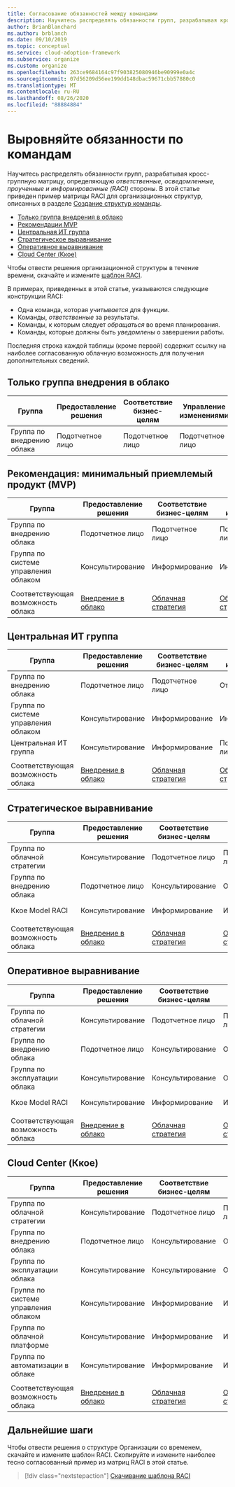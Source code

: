 ```yaml
---
title: Согласование обязанностей между командами
description: Научитесь распределять обязанности групп, разрабатывая кросс-группную матрицу, определяющую ответственные, осведомленные, проученные и информированные (RACI) стороны.
author: BrianBlanchard
ms.author: brblanch
ms.date: 09/10/2019
ms.topic: conceptual
ms.service: cloud-adoption-framework
ms.subservice: organize
ms.custom: organize
ms.openlocfilehash: 263ce9684164c97f903825080946be90999e0a4c
ms.sourcegitcommit: 07d56209d56ee199dd148dbac59671cbb57880c0
ms.translationtype: MT
ms.contentlocale: ru-RU
ms.lasthandoff: 08/26/2020
ms.locfileid: "88884884"
---
```

# <a name="align-responsibilities-across-teams"></a>Выровняйте обязанности по командам

Научитесь распределять обязанности групп, разрабатывая кросс-группную матрицу, определяющую _ответственные, осведомленные, проученные и информированные (RACI)_ стороны. В этой статье приведен пример матрицы RACI для организационных структур, описанных в разделе [Создание структур команды](./organization-structures.md).

- [Только группа внедрения в облако](#cloud-adoption-team-only)
- [Рекомендации MVP](#best-practice-minimum-viable-product-mvp)
- [Центральная ИТ группа](#central-it-team)
- [Стратегическое выравнивание](#strategic-alignment)
- [Оперативное выравнивание](#operational-alignment)
- [Cloud Center (Ккое)](#cloud-center-of-excellence-ccoe)

Чтобы отвести решения организационной структуры в течение времени, скачайте и измените [шаблон RACI](https://raw.githubusercontent.com/microsoft/CloudAdoptionFramework/master/organize/raci-template.xlsx).

В примерах, приведенных в этой статье, указываются следующие конструкции RACI:

- Одна команда, которая _учитывается_ для функции.
- Команды, _ответственные_ за результаты.
- Команды, к которым следует _обращаться_ во время планирования.
- Команды, которые должны быть _уведомлены_ о завершении работы.

Последняя строка каждой таблицы (кроме первой) содержит ссылку на наиболее согласованную облачную возможность для получения дополнительных сведений.

## <a name="cloud-adoption-team-only"></a>Только группа внедрения в облако

| Группа | Предоставление решения | Соответствие бизнес-целям | Управление изменениями | Эксплуатация решения | Система управления  | Развитие платформы | Операции платформы | Автоматизация платформы |
| ------------------- | ----------------- | ------------------ | ----------------- | ------------------- | ----------- | ----------------- | ------------------- | ------------------- |
| Группа по внедрению облака | Подотчетное лицо       | Подотчетное лицо        | Подотчетное лицо       | Подотчетное лицо         | Подотчетное лицо | Подотчетное лицо       | Подотчетное лицо         | Подотчетное лицо         |

## <a name="best-practice-minimum-viable-product-mvp"></a>Рекомендация: минимальный приемлемый продукт (MVP)

| Группа | Предоставление решения                     | Соответствие бизнес-целям                    | Управление изменениями                     | Эксплуатация решения                       | Система управления                                                                        | Развитие платформы                                                             | Операции платформы                                                           | Автоматизация платформы                                                               |
| ------------------------ | ------------------------------------- | ------------------------------------- | ------------------------------------- | ----------------------------------------- | --------------------------------------------------------------------------------- | ----------------------------------------------------------------------------- | ----------------------------------------------------------------------------- | --------------------------------------------------------------------------------- |
| Группа по внедрению облака      | Подотчетное лицо                           | Подотчетное лицо                           | Подотчетное лицо                           | Подотчетное лицо                               | Консультирование                                                                         | Консультирование                                                                     | Консультирование                                                                     | Информирование                                                                          |
| Группа по системе управления облаком    | Консультирование                             | Информирование                              | Информирование                              | Информирование                                  | Подотчетное лицо                                                                       | Подотчетное лицо                                                                   | Подотчетное лицо                                                                   | Подотчетное лицо                                                                       |
|                          |                                       |                                       |                                       |                                           |                                                                                   |                                                                               |                                                                               |                                                                                   |
| Соответствующая возможность облака | [Внедрение в облако](./cloud-adoption.md) | [Облачная стратегия](./cloud-strategy.md) | [Облачная стратегия](./cloud-strategy.md) | [Операции в облаке](./cloud-operations.md) | [Ккое](./cloud-center-of-excellence.md) и [управление облаком](./cloud-governance.md) | [Ккое](./cloud-center-of-excellence.md)  -  [облачная платформа](./cloud-platform.md) | [Ккое](./cloud-center-of-excellence.md) и [облачная платформа](./cloud-platform.md) | [Ккое](./cloud-center-of-excellence.md) и [облачная Автоматизация](./cloud-automation.md) |

## <a name="central-it-team"></a>Центральная ИТ группа

| Группа | Предоставление решения                     | Соответствие бизнес-целям                    | Управление изменениями                     | Эксплуатация решения                       | Система управления                                | Развитие платформы             | Операции платформы           | Автоматизация платформы           |
| ------------------------ | ------------------------------------- | ------------------------------------- | ------------------------------------- | ----------------------------------------- | ----------------------------------------- | ----------------------------- | ----------------------------- | ----------------------------- |
| Группа по внедрению облака      | Подотчетное лицо                           | Подотчетное лицо                           | Ответственность                           | Ответственность                               | Информирование                                  | Информирование                      | Информирование                      | Информирование                      |
| Группа по системе управления облаком    | Консультирование                             | Информирование                              | Информирование                              | Информирование                                  | Подотчетное лицо                               | Консультирование                     | Ответственность                   | Информирование                      |
| Центральная ИТ группа               | Консультирование                             | Информирование                              | Подотчетное лицо                           | Подотчетное лицо                               | Ответственность                               | Подотчетное лицо                   | Подотчетное лицо                   | Подотчетное лицо                   |
|                          |                                       |                                       |                                       |                                           |                                           |                               |                               |                               |
| Соответствующая возможность облака | [Внедрение в облако](./cloud-adoption.md) | [Облачная стратегия](./cloud-strategy.md) | [Облачная стратегия](./cloud-strategy.md) | [Операции в облаке](./cloud-operations.md) | [Система управления облаком](./cloud-governance.md) | [Центральная ИТ группа](./central-it.md) | [Центральная ИТ группа](./central-it.md) | [Центральная ИТ группа](./central-it.md) |

## <a name="strategic-alignment"></a>Стратегическое выравнивание

| Группа | Предоставление решения                     | Соответствие бизнес-целям                    | Управление изменениями                     | Эксплуатация решения                       | Система управления                                                                        | Развитие платформы                                                             | Операции платформы                                                           | Автоматизация платформы                                                               |
| ------------------------ | ------------------------------------- | ------------------------------------- | ------------------------------------- | ----------------------------------------- | --------------------------------------------------------------------------------- | ----------------------------------------------------------------------------- | ----------------------------------------------------------------------------- | --------------------------------------------------------------------------------- |
| Группа по облачной стратегии      | Консультирование                             | Подотчетное лицо                           | Подотчетное лицо                           | Консультирование                                 | Консультирование                                                                         | Информирование                                                                      | Информирование                                                                      | Информирование                                                                          |
| Группа по внедрению облака      | Подотчетное лицо                           | Консультирование                             | Ответственность                           | Подотчетное лицо                               | Информирование                                                                          | Информирование                                                                      | Информирование                                                                      | Информирование                                                                          |
| Ккое Model RACI          | Консультирование                             | Информирование                              | Информирование                              | Информирование                                  | Подотчетное лицо                                                                       | Подотчетное лицо                                                                   | Подотчетное лицо                                                                   | Подотчетное лицо                                                                       |
|                          |                                       |                                       |                                       |                                           |                                                                                   |                                                                               |                                                                               |                                                                                   |
| Соответствующая возможность облака | [Внедрение в облако](./cloud-adoption.md) | [Облачная стратегия](./cloud-strategy.md) | [Облачная стратегия](./cloud-strategy.md) | [Операции в облаке](./cloud-operations.md) | [Ккое](./cloud-center-of-excellence.md) и [управление облаком](./cloud-governance.md) | [Ккое](./cloud-center-of-excellence.md) и [облачная платформа](./cloud-platform.md) | [Ккое](./cloud-center-of-excellence.md) и [облачная платформа](./cloud-platform.md) | [Ккое](./cloud-center-of-excellence.md) и [облачная Автоматизация](./cloud-automation.md) |

## <a name="operational-alignment"></a>Оперативное выравнивание

| Группа | Предоставление решения                     | Соответствие бизнес-целям                    | Управление изменениями                     | Эксплуатация решения                       | Система управления                                                                        | Развитие платформы                                                             | Операции платформы                                                           | Автоматизация платформы                                                               |
| ------------------------ | ------------------------------------- | ------------------------------------- | ------------------------------------- | ----------------------------------------- | --------------------------------------------------------------------------------- | ----------------------------------------------------------------------------- | ----------------------------------------------------------------------------- | --------------------------------------------------------------------------------- |
| Группа по облачной стратегии      | Консультирование                             | Подотчетное лицо                           | Подотчетное лицо                           | Консультирование                                 | Консультирование                                                                         | Информирование                                                                      | Информирование                                                                      | Информирование                                                                          |
| Группа по внедрению облака      | Подотчетное лицо                           | Консультирование                             | Ответственность                           | Консультирование                                 | Информирование                                                                          | Информирование                                                                      | Информирование                                                                      | Информирование                                                                          |
| Группа по эксплуатации облака    | Консультирование                             | Консультирование                             | Ответственность                           | Подотчетное лицо                               | Консультирование                                                                         | Информирование                                                                      | Подотчетное лицо                                                                   | Консультирование                                                                         |
| Ккое Model RACI          | Консультирование                             | Информирование                              | Информирование                              | Информирование                                  | Подотчетное лицо                                                                       | Подотчетное лицо                                                                   | Ответственность                                                                   | Подотчетное лицо                                                                       |
|                          |                                       |                                       |                                       |                                           |                                                                                   |                                                                               |                                                                               |                                                                                   |
| Соответствующая возможность облака | [Внедрение в облако](./cloud-adoption.md) | [Облачная стратегия](./cloud-strategy.md) | [Облачная стратегия](./cloud-strategy.md) | [Операции в облаке](./cloud-operations.md) | [Ккое](./cloud-center-of-excellence.md) и [управление облаком](./cloud-governance.md) | [Ккое](./cloud-center-of-excellence.md) и [облачная платформа](./cloud-platform.md) | [Ккое](./cloud-center-of-excellence.md) и [облачная платформа](./cloud-platform.md) | [Ккое](./cloud-center-of-excellence.md) и [облачная Автоматизация](./cloud-automation.md) |

## <a name="cloud-center-of-excellence-ccoe"></a>Cloud Center (Ккое)

| Группа | Предоставление решения                     | Соответствие бизнес-целям                    | Управление изменениями                     | Эксплуатация решения                       | Система управления                                                                        | Развитие платформы                                                             | Операции платформы                                                           | Автоматизация платформы                                                               |
| ------------------------ | ------------------------------------- | ------------------------------------- | ------------------------------------- | ----------------------------------------- | --------------------------------------------------------------------------------- | ----------------------------------------------------------------------------- | ----------------------------------------------------------------------------- | --------------------------------------------------------------------------------- |
| Группа по облачной стратегии      | Консультирование                             | Подотчетное лицо                           | Подотчетное лицо                           | Консультирование                                 | Консультирование                                                                         | Информирование                                                                      | Информирование                                                                      | Информирование                                                                          |
| Группа по внедрению облака      | Подотчетное лицо                           | Консультирование                             | Ответственность                           | Консультирование                                 | Информирование                                                                          | Информирование                                                                      | Информирование                                                                      | Информирование                                                                          |
| Группа по эксплуатации облака    | Консультирование                             | Консультирование                             | Ответственность                           | Подотчетное лицо                               | Консультирование                                                                         | Информирование                                                                      | Подотчетное лицо                                                                   | Консультирование                                                                         |
| Группа по системе управления облаком    | Консультирование                             | Информирование                              | Информирование                              | Консультирование                                 | Подотчетное лицо                                                                       | Консультирование                                                                     | Ответственность                                                                   | Информирование                                                                          |
| Группа по облачной платформе      | Консультирование                             | Информирование                              | Информирование                              | Консультирование                                 | Консультирование                                                                         | Подотчетное лицо                                                                   | Ответственность                                                                   | Ответственность                                                                       |
| Группа по автоматизации в облаке    | Консультирование                             | Информирование                              | Информирование                              | Информирование                                  | Консультирование                                                                         | Ответственность                                                                   | Ответственность                                                                   | Подотчетное лицо                                                                       |
|                          |                                       |                                       |                                       |                                           |                                                                                   |                                                                               |                                                                               |                                                                                   |
| Соответствующая возможность облака | [Внедрение в облако](./cloud-adoption.md) | [Облачная стратегия](./cloud-strategy.md) | [Облачная стратегия](./cloud-strategy.md) | [Операции в облаке](./cloud-operations.md) | [Ккое](./cloud-center-of-excellence.md) и [управление облаком](./cloud-governance.md) | [Ккое](./cloud-center-of-excellence.md) и [облачная платформа](./cloud-platform.md) | [Ккое](./cloud-center-of-excellence.md) и [облачная платформа](./cloud-platform.md) | [Ккое](./cloud-center-of-excellence.md) и [облачная Автоматизация](./cloud-automation.md) |

## <a name="next-steps"></a>Дальнейшие шаги

Чтобы отвести решения о структуре Организации со временем, скачайте и измените шаблон RACI. Скопируйте и измените наиболее тесно согласованный пример из матриц RACI в этой статье.

> [!div class="nextstepaction"]
> [Скачивание шаблона RACI](https://raw.githubusercontent.com/microsoft/CloudAdoptionFramework/master/organize/raci-template.xlsx)
